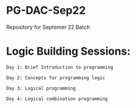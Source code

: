# PG-DAC-Sep22
Repository for Septemer 22 Batch

# Logic Building Sessions:

    Day 1: Brief Introduction to programming

    Day 2: Concepts for programming logic

    Day 3: Logical programming

    Day 4: Logical combination programming
